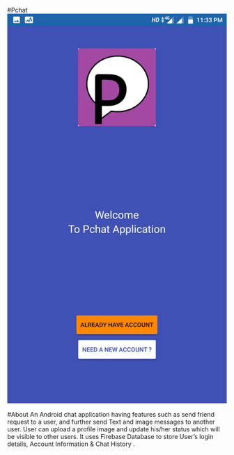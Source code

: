 #Pchat
![Homepage](https://github.com/piyushluniya/Pchat/blob/master/Pchat/Screenshots/Screenshot%201.png)


#About
An Android chat application having features such as send friend request to a user, and further send Text and image messages to another user. User can upload a profile image and update his/her status which will be visible to other users. It uses Firebase Database to store User’s login details, Account Information &amp; Chat History .

